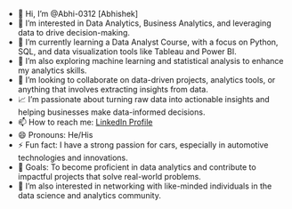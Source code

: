 - 👋 Hi, I’m @Abhi-0312 [Abhishek]
- 👀 I’m interested in Data Analytics, Business Analytics, and leveraging data to drive decision-making.
- 🌱 I’m currently learning a Data Analyst Course, with a focus on Python, SQL, and data visualization tools like Tableau and Power BI.
- 💼 I’m also exploring machine learning and statistical analysis to enhance my analytics skills.
- 💞️ I’m looking to collaborate on data-driven projects, analytics tools, or anything that involves extracting insights from data.
- 📈 I’m passionate about turning raw data into actionable insights and helping businesses make data-informed decisions.
- 📫 How to reach me: [LinkedIn Profile](https://bit.ly/3sjHOGn)
- 😄 Pronouns: He/His
- ⚡ Fun fact: I have a strong passion for cars, especially in automotive technologies and innovations.
- 🎯 Goals: To become proficient in data analytics and contribute to impactful projects that solve real-world problems.
- 🚀 I’m also interested in networking with like-minded individuals in the data science and analytics community.

